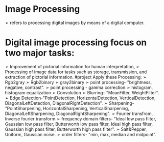 # Image Processing 
➢ refers to processing digital images by means of a digital computer.
# Digital image processing focus on two major tasks:
➢ Improvement of pictorial information for human interpretation,
➢ Processing of image data for tasks such as storage, transmission, and extraction of
pictorial information.
#project Apply these Processing: 
➢ Rgb2gray
➢ Rgb2binary
➢ gray2binary
➢ point processing- "brightness, negative, contrast".
➢ point processing - gamma correction
➢ histogram, histogram equalization
➢ Convolution
➢ Blurring- "MeanFilter, WeightFilter".
➢ Edge Detection-"PointDetection, HorizontalDetection, VerticalDetection, DiagonalLeftDetection, DiagonalRightDetection".
➢ Sharpening- "PointSharpening, HorizontalSharpening, VerticalSharpening, DiagonalLeftSharpening, DiagonalRightSharpening".
➢ Fourier transfrom, Inverse fourier transform
➢ frequency domain filters- "Ideal low pass filter, Gaussian low pass filter, Butterworth low pass filter, Ideal high pass filter, Gaussian high pass filter, Butterworth high pass filter".
➢ Salt&Pepper, Uniform, Gaussian noise. 
➢ order filters- "min, max, median and midpoint".
